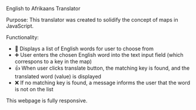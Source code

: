 English to Afrikaans Translator

Purpose: This translator was created to solidify the concept of maps in JavaScript.

Functionality:
- 📃 Displays a list of English words for user to choose from
- ➕ User enters the chosen English word into the text input field (which correspons to a key in the map)
- 👍 When user clicks translate button, the matching key is found, and the translated word (value) is displayed
- ❌ If no matching key is found, a message informs the user that the word is not on the list

This webpage is fully responsive.
